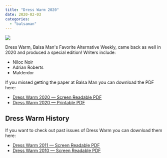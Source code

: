 ```yaml
---
title: "Dress Warm 2020"
date: 2020-02-03
categories: 
  - "balsaman"
---
```


![](/images/DressWarm-2020-cover-789x1024.jpg)

Dress Warm, Balsa Man's Favorite Alternative Weekly, came back as well in 2020 and produced a special edition! Writers include:

- Niloc Noir
- Adrian Roberts
- Malderdor

If you missed getting the paper at Balsa Man you can download the PDF here:

- [Dress Warm 2020 — Screen Readable PDF](https://balsaman.org/wp-content/uploads/2020/02/DressWarm-2020-screen.pdf)
- [Dress Warm 2020 — Printable PDF](https://balsaman.org/wp-content/uploads/2020/02/DressWarm-2020-print.pdf)

## Dress Warm History

If you want to check out past issues of Dress Warm you can download them here:

- [Dress Warm 2011 — Screen Readable PDF](https://balsaman.org/wp-content/uploads/2012/08/DressWarm-2011-flat.pdf)
- [Dress Warm 2010 — Screen Readable PDF](https://balsaman.org/wp-content/uploads/2012/08/DressWarm-2011-flat.pdf)
